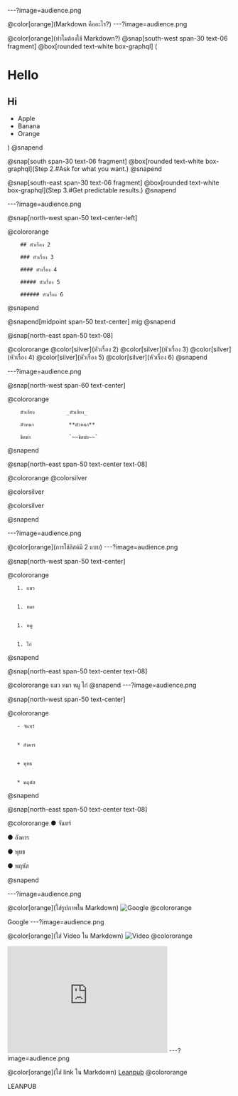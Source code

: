 ---?image=audience.png

@color[orange](Markdown คืออะไร?)
---?image=audience.png

@color[orange](ทำไมต้องใช้ Markdown?)
@snap[south-west span-30 text-06 fragment] @box[rounded text-white box-graphql]
        (<h1> Hello </h1>
        <h2> Hi </h2>
        <ul>
        <li>Apple</li>
        <li>Banana</li>
        <li>Orange</li>
        </ul>) @snapend

@snap[south span-30 text-06 fragment] @box[rounded text-white box-graphql](Step 2.#Ask for what you want.) @snapend

@snap[south-east span-30 text-06 fragment] @box[rounded text-white box-graphql](Step 3.#Get predictable results.) @snapend

---?image=audience.png

@snap[north-west span-50 text-center-left]

@colororange
  
        ## หัวเรื่อง 2

        ### หัวเรื่อง 3

        #### หัวเรื่อง 4

        ##### หัวเรื่อง 5

        ###### หัวเรื่อง 6

@snapend

@snapend[midpoint span-50 text-center] mig
@snapend

@snap[north-east span-50 text-08]

@colororange
@color[silver](หัวเรื่อง 2)
@color[silver](หัวเรื่อง 3)
@color[silver](หัวเรื่อง 4)
@color[silver](หัวเรื่อง 5)
@color[silver](หัวเรื่อง 6)
@snapend

---?image=audience.png

@snap[north-west span-60 text-center]

@colororange
  
        ตัวเอียง          _ตัวเอียง_

        ตัวหนา           **ตัวหนา**

        ขีดฆ่า            `~~ขีดฆ่า~~`
@snapend

@snap[north-east span-50 text-center text-08]

@colororange
@colorsilver

@colorsilver

@colorsilver

@snapend

---?image=audience.png

@color[orange](การใช้ลิสด์มี 2 แบบ)
---?image=audience.png

@snap[north-west span-50 text-center]

@colororange
  

       1. แมว  
  

       1. หมา  
  

       1. หมู  

  
       1. ไก่  

  
@snapend

@snap[north-east span-50 text-center text-08]

@colororange
แมว
หมา
หมู
ไก่
@snapend
---?image=audience.png

@snap[north-west span-50 text-center]

@colororange
  

       - จันทร์  
  

       * อังคาร  
  

       + พุทธ  
  

       * พฤหัส  
  
  
@snapend

@snap[north-east span-50 text-center text-08]

@colororange
● จันทร์

● อังคาร

● พุทธ

● พฤหัส

@snapend

---?image=audience.png

@color[orange](ใส่รูปภาพใน Markdown)
        ![Google](https://sv1.picz.in.th/images/2019/12/05/iZyaHz.jpg)
@colororange

Google 
---?image=audience.png

@color[orange](ใส่ Video ใน Markdown)
        ![Video](https://youtu.be/KmW0iSGlCgQ)
@colororange

<iframe width="360" height="240" src="https://www.youtube.com/embed/KmW0iSGlCgQ" frameborder="0" allow="accelerometer; autoplay; encrypted-media; gyroscope; picture-in-picture" allowfullscreen></iframe>
---?image=audience.png

@color[orange](ใส่ link ใน Markdown)
[Leanpub](https://leanpub.com/courses/leanpub/markdown1/read/1?published=true)
@colororange

LEANPUB